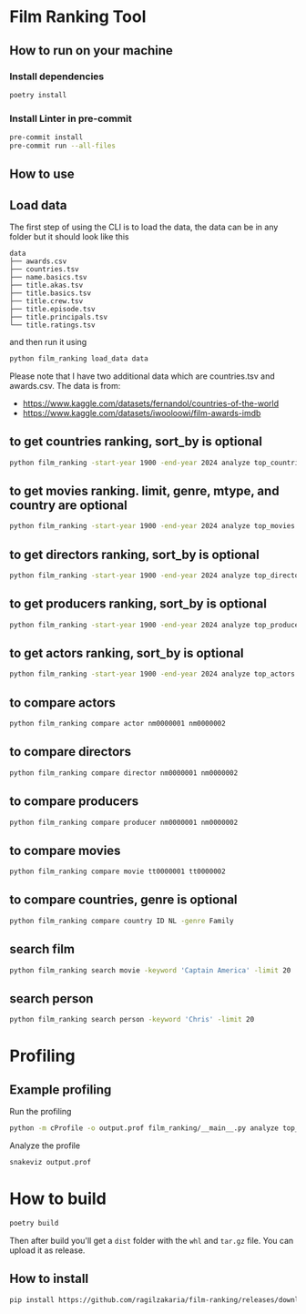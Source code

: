 # Film Ranking Tool

## How to run on your machine

### Install dependencies

```bash
poetry install
```

### Install Linter in pre-commit

```bash
pre-commit install
pre-commit run --all-files
```

## How to use

## Load data

The first step of using the CLI is to load the data, the data can be in any folder but it should look like this

```
data
├── awards.csv
├── countries.tsv
├── name.basics.tsv
├── title.akas.tsv
├── title.basics.tsv
├── title.crew.tsv
├── title.episode.tsv
├── title.principals.tsv
└── title.ratings.tsv

```

and then run it using

```bash
python film_ranking load_data data
```

Please note that I have two additional data which are countries.tsv and awards.csv.
The data is from:
- https://www.kaggle.com/datasets/fernandol/countries-of-the-world
- https://www.kaggle.com/datasets/iwooloowi/film-awards-imdb

## to get countries ranking, sort_by is optional
```bash
python film_ranking -start-year 1900 -end-year 2024 analyze top_countries -sort_by gdp
```

## to get movies ranking. limit, genre, mtype, and country are optional
```bash
python film_ranking -start-year 1900 -end-year 2024 analyze top_movies -limit 100 -genre Family -type movie -country US -sort_by awards_count
```

## to get directors ranking, sort_by is optional
```bash
python film_ranking -start-year 1900 -end-year 2024 analyze top_directors -sort_by awardsCount
```

## to get producers ranking, sort_by is optional
```bash
python film_ranking -start-year 1900 -end-year 2024 analyze top_producers -sort_by movieCount
```

## to get actors ranking, sort_by is optional
```bash
python film_ranking -start-year 1900 -end-year 2024 analyze top_actors -sort_by countryCount
```

## to compare actors
```bash
python film_ranking compare actor nm0000001 nm0000002
```

## to compare directors
```bash
python film_ranking compare director nm0000001 nm0000002
```

## to compare producers
```bash
python film_ranking compare producer nm0000001 nm0000002
```

## to compare movies
```bash
python film_ranking compare movie tt0000001 tt0000002
```

## to compare countries, genre is optional
```bash
python film_ranking compare country ID NL -genre Family
```

## search film
```bash
python film_ranking search movie -keyword 'Captain America' -limit 20
```

## search person
```bash
python film_ranking search person -keyword 'Chris' -limit 20
```

# Profiling

## Example profiling

Run the profiling

```bash
python -m cProfile -o output.prof film_ranking/__main__.py analyze top_countries -sort_by gdp
```

Analyze the profile

```bash
snakeviz output.prof
```


# How to build

```bash
poetry build
```

Then after build you'll get a `dist` folder with the `whl` and `tar.gz` file. You can upload it as release.

## How to install

```bash
pip install https://github.com/ragilzakaria/film-ranking/releases/download/v0.1.2/film_ranking-0.1.2-py3-none-any.whl
```

